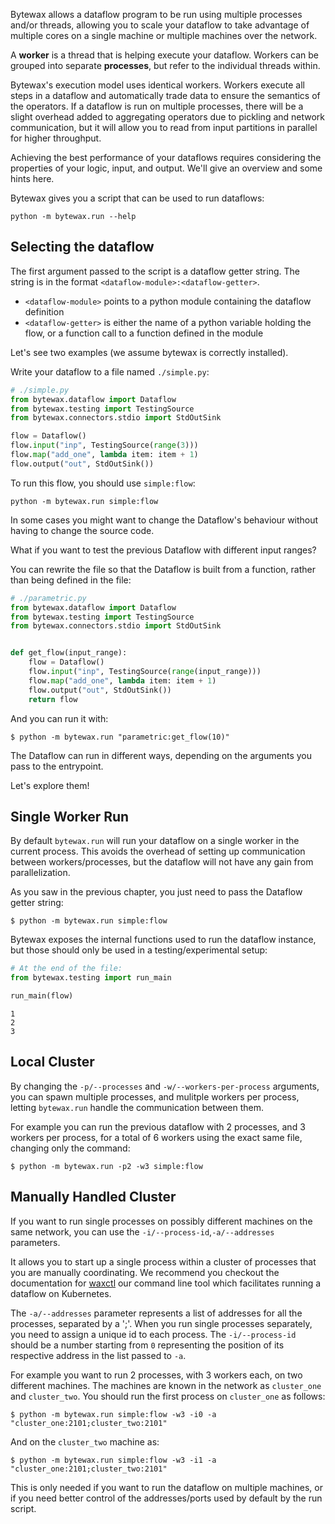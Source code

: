 Bytewax allows a dataflow program to be run using multiple processes
and/or threads, allowing you to scale your dataflow to take advantage
of multiple cores on a single machine or multiple machines over the
network.

A **worker** is a thread that is helping execute your
dataflow. Workers can be grouped into separate **processes**, but
refer to the individual threads within.

Bytewax's execution model uses identical workers. Workers execute all
steps in a dataflow and automatically trade data to ensure the
semantics of the operators. If a dataflow is run on multiple
processes, there will be a slight overhead added to aggregating
operators due to pickling and network communication, but it will allow
you to read from input partitions in parallel for higher throughput.

Achieving the best performance of your dataflows requires
considering the properties of your logic, input,
and output. We'll give an overview and some hints here.

Bytewax gives you a script that can be used to run dataflows:

```
python -m bytewax.run --help
```

## Selecting the dataflow

The first argument passed to the script is a dataflow getter string.
The string is in the format `<dataflow-module>:<dataflow-getter>`.
- `<dataflow-module>` points to a python module containing the dataflow definition
- `<dataflow-getter>` is either the name of a python variable holding the flow, or a function call to a function defined in the module

Let's see two examples (we assume bytewax is correctly installed).

Write your dataflow to a file named `./simple.py`:

```python
# ./simple.py
from bytewax.dataflow import Dataflow
from bytewax.testing import TestingSource
from bytewax.connectors.stdio import StdOutSink

flow = Dataflow()
flow.input("inp", TestingSource(range(3)))
flow.map("add_one", lambda item: item + 1)
flow.output("out", StdOutSink())
```

To run this flow, you should use `simple:flow`:
```
python -m bytewax.run simple:flow
```

In some cases you might want to change the Dataflow's behaviour
without having to change the source code.

What if you want to test the previous Dataflow with different
input ranges?

You can rewrite the file so that the Dataflow is built from a function,
rather than being defined in the file:

```python
# ./parametric.py
from bytewax.dataflow import Dataflow
from bytewax.testing import TestingSource
from bytewax.connectors.stdio import StdOutSink


def get_flow(input_range):
    flow = Dataflow()
    flow.input("inp", TestingSource(range(input_range)))
    flow.map("add_one", lambda item: item + 1)
    flow.output("out", StdOutSink())
    return flow
```

And you can run it with:
```
$ python -m bytewax.run "parametric:get_flow(10)"
```

The Dataflow can run in different ways, depending on the arguments
you pass to the entrypoint.

Let's explore them!

## Single Worker Run

By default `bytewax.run` will run your dataflow on a single worker
in the current process.
This avoids the overhead of setting up communication between workers/processes,
but the dataflow will not have any gain from parallelization.

As you saw in the previous chapter, you just need to pass the Dataflow getter string:
```
$ python -m bytewax.run simple:flow
```

Bytewax exposes the internal functions used to run the dataflow instance,
but those should only be used in a testing/experimental setup:

```python doctest:SORT_OUTPUT
# At the end of the file:
from bytewax.testing import run_main

run_main(flow)
```

```{testoutput}
1
2
3
```

## Local Cluster

By changing the `-p/--processes` and `-w/--workers-per-process` arguments,
you can spawn multiple processes, and mulitple workers per process,
letting `bytewax.run` handle the communication between them.

For example you can run the previous dataflow with 2 processes, and 3 workers
per process, for a total of 6 workers using the exact same file, changing
only the command:

```
$ python -m bytewax.run -p2 -w3 simple:flow
```

## Manually Handled Cluster

If you want to run single processes on possibly different machines on the same network,
you can use the `-i/--process-id`,`-a/--addresses` parameters.

It allows you to start up a single process within a cluster
of processes that you are manually coordinating. We recommend you
checkout the documentation for [waxctl](/docs/deployment/waxctl/) our
command line tool which facilitates running a dataflow on Kubernetes.


The `-a/--addresses` parameter represents a list of addresses for all the processes,
separated by a ';'.
When you run single processes separately, you need to assign a unique id to each process.
The `-i/--process-id` should be a number starting from `0` representing the position
of its respective address in the list passed to `-a`.

For example you want to run 2 processes, with 3 workers each, on two different machines.
The machines are known in the network as `cluster_one` and `cluster_two`.
You should run the first process on `cluster_one` as follows:
```
$ python -m bytewax.run simple:flow -w3 -i0 -a "cluster_one:2101;cluster_two:2101"
```

And on the `cluster_two` machine as:
```
$ python -m bytewax.run simple:flow -w3 -i1 -a "cluster_one:2101;cluster_two:2101"
```

This is only needed if you want to run the dataflow on multiple machines,
or if you need better control of the addresses/ports used by default by the run script.
